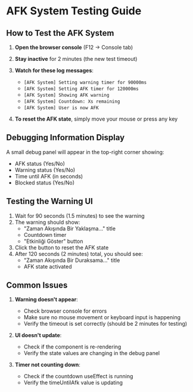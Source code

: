 # AFK System Testing Guide

## How to Test the AFK System

1. **Open the browser console** (F12 -> Console tab)
2. **Stay inactive** for 2 minutes (the new test timeout)
3. **Watch for these log messages**:
   - `[AFK System] Setting warning timer for 90000ms`
   - `[AFK System] Setting AFK timer for 120000ms`
   - `[AFK System] Showing AFK warning`
   - `[AFK System] Countdown: Xs remaining`
   - `[AFK System] User is now AFK`

4. **To reset the AFK state**, simply move your mouse or press any key

## Debugging Information Display

A small debug panel will appear in the top-right corner showing:
- AFK status (Yes/No)
- Warning status (Yes/No)
- Time until AFK (in seconds)
- Blocked status (Yes/No)

## Testing the Warning UI

1. Wait for 90 seconds (1.5 minutes) to see the warning
2. The warning should show:
   - "Zaman Akışında Bir Yaklaşma..." title
   - Countdown timer
   - "Etkinliği Göster" button
3. Click the button to reset the AFK state
4. After 120 seconds (2 minutes) total, you should see:
   - "Zaman Akışında Bir Duraksama..." title
   - AFK state activated

## Common Issues

1. **Warning doesn't appear**:
   - Check browser console for errors
   - Make sure no mouse movement or keyboard input is happening
   - Verify the timeout is set correctly (should be 2 minutes for testing)

2. **UI doesn't update**:
   - Check if the component is re-rendering
   - Verify the state values are changing in the debug panel

3. **Timer not counting down**:
   - Check if the countdown useEffect is running
   - Verify the timeUntilAfk value is updating